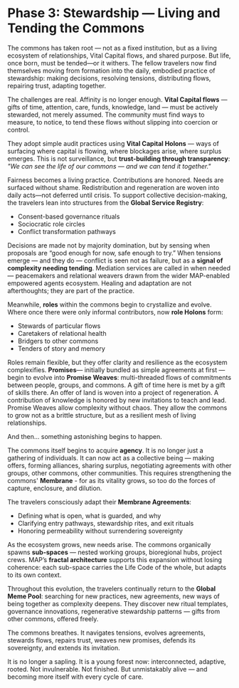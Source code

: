 # Phase 3: Stewardship — Living and Tending the Commons

The commons has taken root — not as a fixed institution, but as a living ecosystem of relationships, Vital Capital flows, and shared purpose. But life, once born, must be tended—or it withers. The fellow travelers now find themselves moving from formation into the daily, embodied practice of stewardship: making decisions, resolving tensions, distributing flows, repairing trust, adapting together.

The challenges are real. Affinity is no longer enough. **Vital Capital flows** — gifts of time, attention, care, funds, knowledge, land — must be actively stewarded, not merely assumed. The community must find ways to measure, to notice, to tend these flows without slipping into coercion or control.

They adopt simple audit practices using **Vital Capital Holons** — ways of surfacing where capital is flowing, where blockages arise, where surplus emerges. This is not surveillance, but **trust-building through transparency**:  
*"We can see the life of our commons — and we can tend it together."*

Fairness becomes a living practice. Contributions are honored. Needs are surfaced without shame. Redistribution and regeneration are woven into daily acts—not deferred until crisis. To support collective decision-making, the travelers lean into structures from the **Global Service Registry**:
- Consent-based governance rituals
- Sociocratic role circles
- Conflict transformation pathways

Decisions are made not by majority domination, but by sensing when proposals are “good enough for now, safe enough to try.” When tensions emerge — and they do — conflict is seen not as failure, but as a **signal of complexity needing tending**. Mediation services are called in when needed — peacemakers and relational weavers drawn from the wider MAP-enabled empowered agents ecosystem. Healing and adaptation are not afterthoughts; they are part of the practice.

Meanwhile, **roles** within the commons begin to crystallize and evolve. Where once there were only informal contributors, now **role Holons** form:
- Stewards of particular flows
- Caretakers of relational health
- Bridgers to other commons
- Tenders of story and memory

Roles remain flexible, but they offer clarity and resilience as the ecosystem complexifies. **Promises**— initially bundled as simple agreements at first — begin to evolve into **Promise Weaves**: multi-threaded flows of commitments between people, groups, and commons. A gift of time here is met by a gift of skills there. An offer of land is woven into a project of regeneration. A contribution of knowledge is honored by new invitations to teach and lead. Promise Weaves allow complexity without chaos. They allow the commons to grow not as a brittle structure, but as a resilient mesh of living relationships.

And then... something astonishing begins to happen.

The commons itself begins to acquire **agency**. It is no longer just a gathering of individuals. It can now act as a collective being — making offers, forming alliances, sharing surplus, negotiating agreements with other groups, other commons, other communities. This requires strengthening the commons' **Membrane** - for as its vitality grows, so too do the forces of capture, enclosure, and dilution.

The travelers consciously adapt their **Membrane Agreements**:
- Defining what is open, what is guarded, and why
- Clarifying entry pathways, stewardship rites, and exit rituals
- Honoring permeability without surrendering sovereignty

As the ecosystem grows, new needs arise. The commons organically spawns **sub-spaces** — nested working groups, bioregional hubs, project crews. MAP’s **fractal architecture** supports this expansion without losing coherence: each sub-space carries the Life Code of the whole, but adapts to its own context.

Throughout this evolution, the travelers continually return to the **Global Meme Pool**:  searching for new practices, new agreements, new ways of being together as complexity deepens. They discover new ritual templates, governance innovations, regenerative stewardship patterns — gifts from other commons, offered freely.

The commons breathes. It navigates tensions, evolves agreements, stewards flows, repairs trust, weaves new promises, defends its sovereignty, and extends its invitation. 

It is no longer a sapling. It is a young forest now: interconnected, adaptive, rooted. Not invulnerable. Not finished. But unmistakably alive — and becoming more itself with every cycle of care.